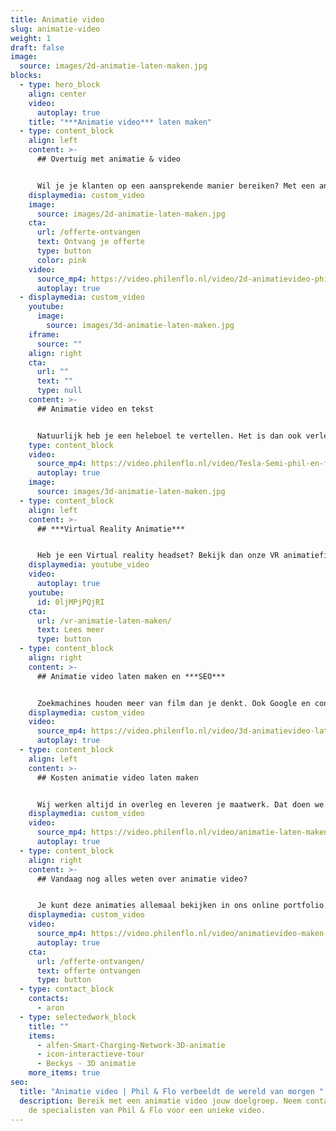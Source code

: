 ```yaml
---
title: Animatie video
slug: animatie-video
weight: 1
draft: false
image:
  source: images/2d-animatie-laten-maken.jpg
blocks:
  - type: hero_block
    align: center
    video:
      autoplay: true
    title: "***Animatie video*** laten maken"
  - type: content_block
    align: left
    content: >-
      ## Overtuig met animatie & video


      Wil je je klanten op een aansprekende manier bereiken? Met een animatie-video kom je helder, luchtig en opvallend voor de dag. Het moderne publiek wordt continu bestookt met informatie, dus als jij opvalt en in een zeer korte tijd je boodschap treffend overbrengt, is dat een duidelijke voorsprong op de concurrentie. Animatie & video zijn hiervoor uitermate geschikt. Binnen 40-60 seconden kom je tot de kern, en bereik je je doelgroep veel beter dan met leeswerk.
    displaymedia: custom_video
    image:
      source: images/2d-animatie-laten-maken.jpg
    cta:
      url: /offerte-ontvangen
      text: Ontvang je offerte
      type: button
      color: pink
    video:
      source_mp4: https://video.philenflo.nl/video/2d-animatievideo-phil-en-flo.mp4
      autoplay: true
  - displaymedia: custom_video
    youtube:
      image:
        source: images/3d-animatie-laten-maken.jpg
    iframe:
      source: ""
    align: right
    cta:
      url: ""
      text: ""
      type: null
    content: >-
      ## Animatie video en tekst


      Natuurlijk heb je een heleboel te vertellen. Het is dan ook verleidelijk om dat allemaal uit te typen in grote lappen tekst. Maar als je een doelgroep wilt aanspreken, kun je moeilijk verwachten dat die dat allemaal gaan lezen. Waarom ze niet trakteren op een leuk, interessant en bovenal: korte animatie-video, waarin je dezelfde boodschap overbrengt? Dat werkt veel beter in het bereiken van je doelgroep en door de duidelijke toon en sfeer kun je ze ook veel beter overtuigen.
    type: content_block
    video:
      source_mp4: https://video.philenflo.nl/video/Tesla-Semi-phil-en-flo.mp4
      autoplay: true
    image:
      source: images/3d-animatie-laten-maken.jpg
  - type: content_block
    align: left
    content: >-
      ## ***Virtual Reality Animatie***


      Heb je een Virtual reality headset? Bekijk dan onze VR animatiefilms eens! Deze oplossing biedt geweldige mogelijkheden als je echt wilt opvallen. Ook geweldig om te gebruiken op beurzen of tijdens presentaties!
    displaymedia: youtube_video
    video:
      autoplay: true
    youtube:
      id: 0ljMPjPQjRI
    cta:
      url: /vr-animatie-laten-maken/
      text: Lees meer
      type: button
  - type: content_block
    align: right
    content: >-
      ## Animatie video laten maken en ***SEO***


      Zoekmachines houden meer van film dan je denkt. Ook Google en consorten hebben door dat er een flinke verschuiving aan het plaatsvinden is van tekst richting animatie, video en illustraties. Maar ze kunnen animatie-video’s nog niet zo goed interpreteren. Daarom helpen we zoekmachines een handje op weg, door onze video’s te optimaliseren voor indexatie. Zo brengen wij je content naar een hogere positie in de zoekresultaten met onze animatie-video’s.
    displaymedia: custom_video
    video:
      source_mp4: https://video.philenflo.nl/video/3d-animatievideo-laten-maken-phil-en-flo.mp4
      autoplay: true
  - type: content_block
    align: left
    content: >-
      ## Kosten animatie video laten maken


      Wij werken altijd in overleg en leveren je maatwerk. Dat doen we omdat we geloven dat standaardanimaties veel minder aansprekend zijn: sterker nog, ze hebben een beetje een goedkope uitstraling en kunnen niet de emotionele connectie maken die een goede, persoonlijke animatie-video wel kan. Bel onze adviseur voor een globale prijsindicatie. 085 - 273 8331
    displaymedia: custom_video
    video:
      source_mp4: https://video.philenflo.nl/video/animatie-laten-maken-phil-en-flo.mp4
      autoplay: true
  - type: content_block
    align: right
    content: >-
      ## Vandaag nog alles weten over animatie video?


      Je kunt deze animaties allemaal bekijken in ons online portfolio. Zo krijg je een goed idee van wat we kunnen, en vind je inspiratie voor je eigen animatie. Je kunt natuurlijk ook meteen vrijblijvend contact met ons opnemen om over de mogelijkheden te praten om een [animatie te laten maken](https://www.philenflo.nl/oplossingen/animatie-laten-maken/).
    displaymedia: custom_video
    video:
      source_mp4: https://video.philenflo.nl/video/animatievideo-maken-phil-en-flo.mp4
      autoplay: true
    cta:
      url: /offerte-ontvangen/
      text: offerte ontvangen
      type: button
  - type: contact_block
    contacts:
      - aron
  - type: selectedwork_block
    title: ""
    items:
      - alfen-Smart-Charging-Network-3D-animatie
      - icon-interactieve-tour
      - Beckys - 3D animatie
    more_items: true
seo:
  title: "Animatie video | Phil & Flo verbeeldt de wereld van morgen "
  description: Bereik met een animatie video jouw doelgroep. Neem contact op met
    de specialisten van Phil & Flo voor een unieke video.
---
```

